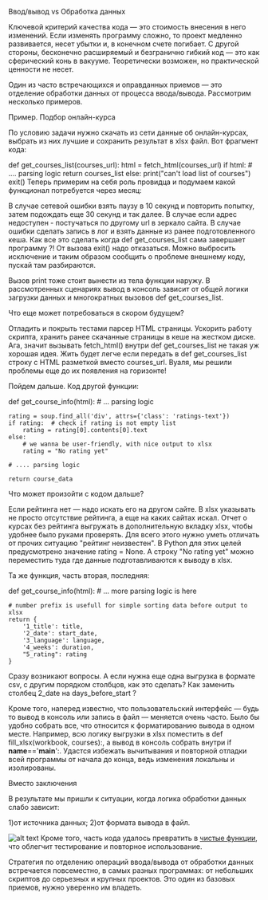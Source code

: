 Ввод/вывод vs Обработка данных


Ключевой критерий качества кода — это стоимость внесения в него изменений. 
Если изменять программу сложно, то проект медленно развивается, несет убытки 
и, в конечном счете погибает. С другой стороны, бесконечно расширяемый и 
безгранично гибкий код — это как сферический конь в вакууме. Теоретически 
возможен, но практической ценности не несет.

Один из часто встречающихся и оправданных приемов — это отделение обработки 
данных от процесса ввода/вывода. Рассмотрим несколько примеров.

Пример. Подбор онлайн-курса


По условию задачи нужно скачать из сети данные об онлайн-курсах, выбрать из 
них лучшие и сохранить результат в xlsx файл. Вот фрагмент кода:

def get_courses_list(courses_url):
    html = fetch_html(courses_url)
    if html:
        # .... parsing logic
        return courses_list
    else:
        print("can't load list of courses")
        exit()
Теперь примерим на себя роль провидца и подумаем какой функционал потребуется 
через месяц:

В случае сетевой ошибки взять паузу в 10 секунд и повторить попытку, затем 
подождать еще 30 секунд и так далее.
В случае если адрес недоступен - постучаться по другому url в зеркало сайта.
В случае ошибки сделать запись в лог и взять данные из ранее подготовленного 
кеша.
Как все это сделать когда def get_courses_list сама завершает программу ?! От 
вызова exit() надо отказаться. Можно выбросить исключение и таким образом 
сообщить о проблеме внешнему коду, пускай там разбираются.

Вызов print тоже стоит вынести из тела функции наружу. В рассмотренных 
сценариях вывод в консоль зависит от общей логики загрузки данных и 
многократных вызовов def get_courses_list.

Что еще может потребоваться в скором будущем?

Отладить и покрыть тестами парсер HTML страницы.
Ускорить работу скрипта, хранить ранее скачанные страницы в кеше на жестком 
диске.
Ага, значит вызывать fetch_html() внутри def get_courses_list не такая уж 
хорошая идея. Жить будет легче если передать в def get_courses_list строку с 
HTML разметкой вместо courses_url. Вуаля, мы решили проблемы еще до их 
появления на горизонте!

Пойдем дальше. Код другой функции:

def get_course_info(html):
    # ...  parsing logic

    rating = soup.find_all('div', attrs={'class': 'ratings-text'})
    if rating:  # check if rating is not empty list
        rating = rating[0].contents[0].text
    else:
        # we wanna be user-friendly, with nice output to xlsx
        rating = "No rating yet"

    # .... parsing logic

    return course_data
Что может произойти с кодом дальше?

Если рейтинга нет — надо искать его на другом сайте.
В xlsx указывать не просто отсутствие рейтинга, а еще на каких сайтах искал.
Отчет о курсах без рейтинга выгружать в дополнительную вкладку xlsx, чтобы 
удобнее было руками проверять.
Для всего этого нужно уметь отличать от прочих ситуацию "рейтинг неизвестен". 
В Python для этих целей предусмотрено значение rating = None. А строку "No 
rating yet" можно переместить туда где данные подготавливаются к выводу в xlsx.

Та же функция, часть вторая, последняя:

def get_course_info(html):
    # ... more parsing logic is here

    # number prefix is usefull for simple sorting data before output to xlsx
    return {
        '1_title': title,
        '2_date': start_date,
        '3_language': language,
        '4_weeks': duration,
        "5_rating": rating
    }
Сразу возникают вопросы. А если нужна еще одна выгрузка в формате csv, с 
другим порядком столбцов, как это сделать? Как заменить столбец 2_date на 
days_before_start ?

Кроме того, наперед известно, что пользовательский интерфейс — будь то вывод в 
консоль или запись в файл — меняется очень часто. Было бы удобно собрать все, 
что относится к форматированию вывода в одном месте. Например, всю логику 
выгрузки в xlsx поместить в def fill_xlsx(workbook, courses):, а вывод в 
консоль собрать внутри if __name__=='__main__':. Удастся избежать вычитывания 
и повторной отладки всей программы от начала до конца, ведь изменения локальны 
и изолированы.

Вместо заключения


В результате мы пришли к ситуации, когда логика обработки данных слабо зависит:

1)от источника данных;
2)от формата вывода в файл.


![alt text](https://devman.org/assets/images/7_40__data_flow.png)
Кроме того, часть кода удалось превратить в [чистые функции](https://devman.org/encyclopedia/decomposition/decomposition_pure_functions/), что облегчит 
тестирование и повторное использование.

Стратегия по отделению операций ввода/вывода от обработки данных встречается 
повсеместно, в самых разных программах: от небольших скриптов до серьезных и 
крупных проектов. Это один из базовых приемов, нужно уверенно им владеть.


